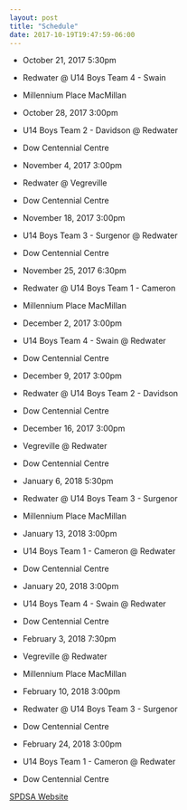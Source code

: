 ```yaml
---
layout: post
title: "Schedule"
date: 2017-10-19T19:47:59-06:00
---
```


-    October 21, 2017 5:30pm		
-    Redwater @ U14 Boys Team 4 - Swain
-    Millennium Place MacMillan

-    October 28, 2017 3:00pm		
-    U14 Boys Team 2 - Davidson @ Redwater 
-    Dow Centennial Centre

-    November 4, 2017 3:00pm		
-    Redwater @ Vegreville
-    Dow Centennial Centre

-    November 18, 2017 3:00pm
-    U14 Boys Team 3 - Surgenor @ Redwater 
-    Dow Centennial Centre

-    November 25, 2017 6:30pm
-    Redwater @ U14 Boys Team 1 - Cameron 
-    Millennium Place MacMillan

 -   December 2, 2017 3:00pm
 -  U14 Boys Team 4 - Swain @ Redwater
 -  Dow Centennial Centre
 
 -  December 9, 2017 3:00pm
 -  Redwater @ U14 Boys Team 2 - Davidson
 -  Dow Centennial Centre
 
 -  December 16, 2017 3:00pm
 -  Vegreville @ Redwater
 -  Dow Centennial Centre
 
 -  January 6, 2018 5:30pm
 -  Redwater @ U14 Boys Team 3 - Surgenor 
 -  Millennium Place MacMillan
 
 -  January 13, 2018 3:00pm
 -  U14 Boys Team 1 - Cameron @ Redwater 
 -  Dow Centennial Centre
 
 -  January 20, 2018 3:00pm
 -  U14 Boys Team 4 - Swain @ Redwater
 -  Dow Centennial Centre
 
 -  February 3, 2018 7:30pm
 -  Vegreville @ Redwater 
 -  Millennium Place MacMillan
 
 -  February 10, 2018 3:00pm
 -  Redwater @ U14 Boys Team 3 - Surgenor
 -  Dow Centennial Centre
 
 -  February 24, 2018 3:00pm
 -  U14 Boys Team 1 - Cameron @ Redwater
 -  Dow Centennial Centre

[SPDSA Website][spdsa]

[spdsa]:http://www.spdsa.net/division/123/1830
